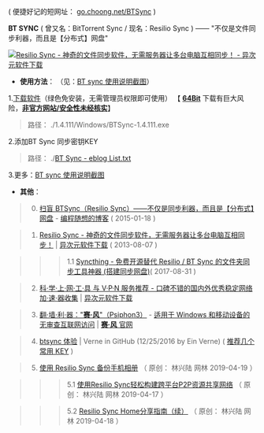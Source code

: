 ( 便捷好记的短网址： [go.choong.net/BTSync](https://go.choong.net/BTSync) )

**BT SYNC** ( 曾又名：BitTorrent Sync  / 现名：Resilio Sync ) —— "不仅是文件同步利器，而且是【分布式】网盘"

<a href="https://www.iplaysoft.com/bittorrent-sync.html"><img src="https://img.iplaysoft.com/wp-content/uploads/2013/btsync/btsync.png?raw=true" title="Resilio Sync - 神奇的文件同步软件，无需服务器让多台电脑互相同步！ - 异次元软件下载"/></a>

- **使用方法**： （见：[BT sync 使用说明截图](https://github.com/taoste/Hello-World/tree/master/Technical%20File(PDF)/ProgramThink/BTSync/1.4.111/BT%20sync%20%E4%BD%BF%E7%94%A8%E8%AF%B4%E6%98%8E%E6%88%AA%E5%9B%BE)）

1.<a href="https://github.com/taoste/Hello-World/blob/master/Technical%20File(PDF)/ProgramThink/BTSync/1.4.111/Windows/BTSync-1.4.111.exe?raw=true" title="下载Windows软件 : BTSync-1.4.111.exe">下载软件</a>（绿色免安装，无需管理员权限即可使用） 【 [**64Bit**](https://www.filehorse.com/download-resilio-sync-64/20030/) 下载有巨大风险，[**非官方网站/安全性未经核实**](https://www.virustotal.com/gui/file/955a6c4a74f9f259cf78558357887a52aa80d95b6bf32c86aa492e8cce092b49/detection)】

> 路径： ./1.4.111/Windows/BTSync-1.4.111.exe
  
2.添加BT Sync 同步密钥KEY

> 路径： ./<a href="https://github.com/taoste/Hello-World/blob/master/Technical%20File(PDF)/ProgramThink/BTSync/BT%20Sync%20-%20eblog%20List.txt">BT Sync - eblog List.txt</a>

3.更多：[BT sync 使用说明截图](https://github.com/taoste/Hello-World/tree/master/Technical%20File(PDF)/ProgramThink/BTSync/1.4.111/BT%20sync%20%E4%BD%BF%E7%94%A8%E8%AF%B4%E6%98%8E%E6%88%AA%E5%9B%BE) 
 
- **其他**：

> 0. [扫盲 BTSync（Resilio Sync）——不仅是同步利器，而且是【分布式】网盘](https://program-think.blogspot.com/2015/01/BitTorrent-Sync.html) - [编程随想的博客](https://program-think.blogspot.com/) ( 2015-01-18 )

> 1. [Resilio Sync - 神奇的文件同步软件，无需服务器让多台电脑互相同步！](https://www.iplaysoft.com/bittorrent-sync.html) | [异次元软件下载](https://www.iplaysoft.com/) ( 2013-08-07 )

>>> 1.1 [Syncthing - 免费开源替代 Resilio / BT Sync 的文件夹同步工具神器 (搭建同步网盘)](https://www.iplaysoft.com/syncthing.html)( 2017-08-31 )

> 2. [科·学·上·网·工·具 与 V·P·N 服务推荐 - 口碑不错的国内外优秀稳定网络加·速·器收集](https://www.iplaysoft.com/fq.html)  | [异次元软件下载](https://www.iplaysoft.com/) 

> 3. [翻·墙·利·器："**赛·风**"（Psiphon3）](https://github.com/taoste/Hello-World/tree/master/GFW/%E8%B5%9B%E9%A3%8E-psiphon3) - [适用于 Windows 和移动设备的无审查互联网访问](https://taoste.github.io/Hello-World/GFW/赛风-psiphon3/psiphon3（Web-download）.pdf) |  [**赛·风** 官网](https://www.psiphon3.com/zh/index.html)

> 4. [btsync 体验](https://einverne.github.io/post/2016/04/btsync-review.html) | Verne in GitHub (12/25/2016 by Ein Verne) ( <a href="https://github.com/taoste/Hello-World/blob/master/Technical%20File(PDF)/ProgramThink/BTSync/%E7%A5%9Ekey/ReadMe.md">推荐几个常用 KEY</a> )

> 5. [使用 Resilio Sync 备份手机相册](https://mp.weixin.qq.com/s/tTA28OdnQjL-504a-vS1wg) （ 原创： 林兴陆 网林 2019-04-19 ）

>>>  5.1 [使用Resilio Sync轻松构建跨平台P2P资源共享网络](https://mp.weixin.qq.com/s/2ltxUwnJyp5fEhg6GF_HCA) （ 原创： 林兴陆 网林 2019-04-17 ）

>>>  5.2 [Resilio Sync Home分享指南（续）](https://mp.weixin.qq.com/s/1c1YZPaOBoGOD6yYp5k-jg) （ 原创： 林兴陆 网林 2019-04-18 ）  
